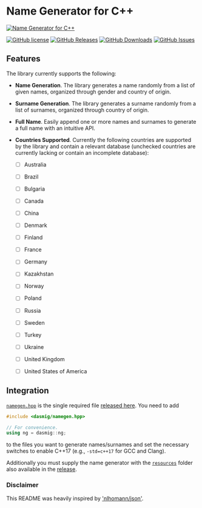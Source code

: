 # Name Generator for C++

[![Name Generator for C++](https://raw.githubusercontent.com/dasmig/name-generator/master/doc/name-generator.gif)](https://github.com/dasmig/name-generator/releases)

[![GitHub license](https://img.shields.io/badge/license-MIT-blue.svg)](https://raw.githubusercontent.com/dasmig/name-generator/master/LICENSE.MIT)
[![GitHub Releases](https://img.shields.io/github/release/dasmig/name-generator.svg)](https://github.com/dasmig/name-generator/releases)
[![GitHub Downloads](https://img.shields.io/github/downloads/dasmig/name-generator/total)](https://github.com/dasmig/name-generator/releases)
[![GitHub Issues](https://img.shields.io/github/issues/dasmig/name-generator.svg)](https://github.com/dasmig/name-generator/issues)

## Features

The library currently supports the following:

- **Name Generation**. The library generates a name randomly from a list of given names, organized through gender and country of origin.

- **Surname Generation**. The library generates a surname randomly from a list of surnames, organized through country of origin.

- **Full Name**. Easily append one or more names and surnames to generate a full name with an intuitive API.

- **Countries Supported**. Currently the following countries are supported by the library and contain a relevant database (unchecked countries are currently lacking or contain an incomplete database): 
  - [ ] Australia
  - [ ] Brazil
  - [ ] Bulgaria
  - [ ] Canada
  - [ ] China
  - [ ] Denmark
  - [ ] Finland
  - [ ] France
  - [ ] Germany
  - [ ] Kazakhstan
  - [ ] Norway
  - [ ] Poland
  - [ ] Russia
  - [ ] Sweden
  - [ ] Turkey
  - [ ] Ukraine
  - [ ] United Kingdom
  - [ ] United States of America


## Integration
 
[`namegen.hpp`](https://github.com/dasmig/name-generator/namegen.hpp) is the single required file [released here](https://github.com/dasmig/name-generator/releases). You need to add

```cpp
#include <dasmig/namegen.hpp>

// For convenience.
using ng = dasmig::ng;
```

to the files you want to generate names/surnames and set the necessary switches to enable C++17 (e.g., `-std=c++17` for GCC and Clang).

Additionally you must supply the name generator with the [`resources`](https://github.com/dasmig/name-generator/resources) folder also available in the [release](https://github.com/dasmig/name-generator/releases).

### Disclaimer

This README was heavily inspired by ['nlhomann/json'](https://github.com/nlohmann/json).